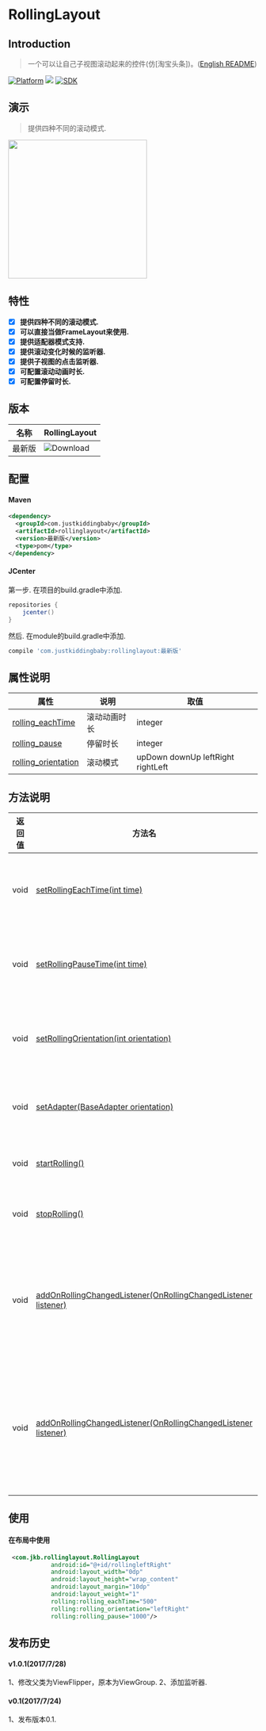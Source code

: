 # RollingLayout
## Introduction
>一个可以让自己子视图滚动起来的控件(仿[淘宝头条])。([English README](README.md))

[![Platform](https://img.shields.io/badge/platform-android-green.svg)](http://developer.android.com/index.html)
<img src="https://img.shields.io/badge/license-Apache 2.0-green.svg?style=flat">
[![SDK](https://img.shields.io/badge/API-12%2B-green.svg?style=flat)](https://android-arsenal.com/api?level=11)

## 演示
>提供四种不同的滚动模式.
<img src="/gif/demo.gif" width="280px"/>

## 特性
- [x] **提供四种不同的滚动模式.**
- [x] **可以直接当做FrameLayout来使用.**
- [x] **提供适配器模式支持.**
- [x] **提供滚动变化时候的监听器.**
- [x] **提供子视图的点击监听器.**
- [x] **可配置滚动动画时长.**
- [x] **可配置停留时长.**

## 版本
|名称|RollingLayout|
|---|---|
|最新版|![Download](https://api.bintray.com/packages/jkb/maven/rollinglayout/images/download.svg)|

## 配置
#### Maven
```xml
<dependency>
  <groupId>com.justkiddingbaby</groupId>
  <artifactId>rollinglayout</artifactId>
  <version>最新版</version>
  <type>pom</type>
</dependency>
```
#### JCenter
第一步. 在项目的build.gradle中添加.
```gradle
repositories {
    jcenter()
}
```
然后. 在module的build.gradle中添加.
```gradle
compile 'com.justkiddingbaby:rollinglayout:最新版'
```
## 属性说明
|属性|说明|取值|
|---|---|---|
|[rolling_eachTime](/library/src/main/res/values/attrs.xml)|滚动动画时长|integer|
|[rolling_pause](/library/src/main/res/values/attrs.xml)|停留时长|integer|
|[rolling_orientation](/library/src/main/res/values/attrs.xml)|滚动模式|upDown downUp leftRight rightLeft|

## 方法说明
|返回值|方法名|说明|
|---|---|---|
|void|[setRollingEachTime(int time)](/library/src/main/java/com/jkb/rollinglayout/RollingLayoutAction.java)|设置动画时长|
|void|[setRollingPauseTime(int time)](/library/src/main/java/com/jkb/rollinglayout/RollingLayoutAction.java)|设置停留时长|
|void|[setRollingOrientation(int orientation)](/library/src/main/java/com/jkb/rollinglayout/RollingLayoutAction.java)|设置滚动模式|
|void|[setAdapter(BaseAdapter orientation)](/library/src/main/java/com/jkb/rollinglayout/RollingLayoutAction.java)|设置适配器|
|void|[startRolling()](/library/src/main/java/com/jkb/rollinglayout/RollingLayoutAction.java)|开始滚动|
|void|[stopRolling()](/library/src/main/java/com/jkb/rollinglayout/RollingLayoutAction.java)|停止滚动|
|void|[addOnRollingChangedListener(OnRollingChangedListener listener)](/library/src/main/java/com/jkb/rollinglayout/RollingLayoutAction.java)|添加滚动时候的监听器|
|void|[addOnRollingChangedListener(OnRollingChangedListener listener)](/library/src/main/java/com/jkb/rollinglayout/RollingLayoutAction.java)|添加子视图的点击监听器|

## 使用
#### 在布局中使用
```xml
 <com.jkb.rollinglayout.RollingLayout
            android:id="@+id/rollingleftRight"
            android:layout_width="0dp"
            android:layout_height="wrap_content"
            android:layout_margin="10dp"
            android:layout_weight="1"
            rolling:rolling_eachTime="500"
            rolling:rolling_orientation="leftRight"
            rolling:rolling_pause="1000"/>
```

## 发布历史
#### v1.0.1(2017/7/28)
1、修改父类为ViewFlipper，原本为ViewGroup.
2、添加监听器.
#### v0.1(2017/7/24)
1、发布版本0.1.